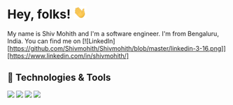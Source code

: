 # Hey, folks! <img src="https://github.com/Shivmohith/Shivmohith/blob/master/wave.gif" width="30px">

My name is Shiv Mohith and I'm a software engineer. I'm from Bengaluru, India. You can find me on [![LinkedIn][https://github.com/Shivmohith/Shivmohith/blob/master/linkedin-3-16.png]][https://www.linkedin.com/in/shivmohith/]

## 🔧 Technologies & Tools
![](https://img.shields.io/badge/Code-Python-informational?style=flat&logo=python&logoColor=white&color=2bbc8a)
![](https://img.shields.io/badge/Code-JavaScript-informational?style=flat&logo=javascript&logoColor=white&color=2bbc8a)
![](https://img.shields.io/badge/Code-Golang-informational?style=flat&logo=go&logoColor=white&color=2bbc8a)
![](https://img.shields.io/badge/Tools-PostgreSQL-informational?style=flat&logo=postgresql&logoColor=white&color=2bbc8a)

<!--
**Shivmohith/Shivmohith** is a ✨ _special_ ✨ repository because its `README.md` (this file) appears on your GitHub profile.

Here are some ideas to get you started:

- 🔭 I’m currently working on ...
- 🌱 I’m currently learning ...
- 👯 I’m looking to collaborate on ...
- 🤔 I’m looking for help with ...
- 💬 Ask me about ...
- 📫 How to reach me: ...
- 😄 Pronouns: ...
- ⚡ Fun fact: ...
-->
